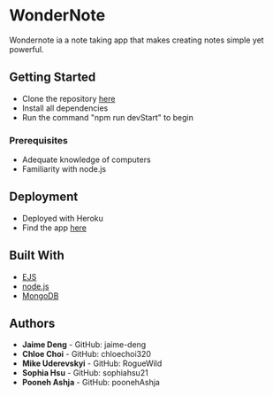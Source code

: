 # WonderNote

Wondernote ia a note taking app that makes creating notes simple yet powerful.


## Getting Started

- Clone the repository [here](https://github.com/jaime-deng/idsp_wondernote)
- Install all dependencies
- Run the command "npm run devStart" to begin

### Prerequisites

- Adequate knowledge of computers
- Familiarity with node.js

## Deployment

- Deployed with Heroku
- Find the app [here](https://wondernote-idsp.herokuapp.com)

## Built With

* [EJS](https://ejs.co)
* [node.js](https://nodejs.org/en/) 
* [MongoDB](https://www.mongodb.com)


## Authors

* **Jaime Deng** - GitHub: jaime-deng
* **Chloe Choi** - GitHub: chloechoi320
* **Mike Uderevskyi** - GitHub: RogueWild
* **Sophia Hsu** - GitHub: sophiahsu21
* **Pooneh Ashja** - GitHub: poonehAshja

